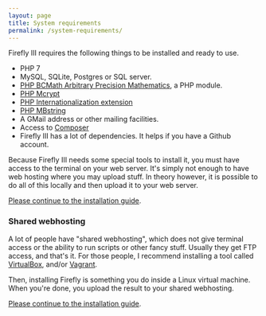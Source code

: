 ```yaml
---
layout: page
title: System requirements
permalink: /system-requirements/
---
```


Firefly III requires the following things to be installed and ready to use.

- PHP 7
- MySQL, SQLite, Postgres or SQL server.
- [PHP BCMath Arbitrary Precision Mathematics](http://php.net/manual/en/book.bc.php), a PHP module.
- [PHP Mcrypt](http://php.net/manual/en/book.mcrypt.php)
- [PHP Internationalization extension](http://php.net/manual/en/intro.intl.php)
- [PHP MBstring](http://php.net/manual/en/book.mbstring.php)
- A GMail address or other mailing facilities.
- Access to [Composer](https://getcomposer.org/)
- Firefly III has a lot of dependencies. It helps if you have a Github account.

Because Firefly III needs some special tools to install it, you must have access to the terminal on your web server. It's simply not enough to have web hosting where you may upload stuff. In theory however, it is possible to do all of this locally and then upload it to your web server.

[Please continue to the installation guide](/installation-guide/).

### Shared webhosting

A lot of people have "shared webhosting", which does not give terminal access or
the ability to run scripts or other fancy stuff. Usually they get FTP access, and
that's it. For those people, I recommend installing a tool called 
[VirtualBox](https://www.virtualbox.org/wiki/Downloads), and/or [Vagrant](https://www.vagrantup.com/).

Then, installing Firefly is something you do inside a Linux virtual machine. When you're done, you
upload the result to your shared webhosting.

[Please continue to the installation guide](/installation-guide/).